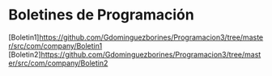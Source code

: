 # Boletines de Programación

[Boletin1]https://github.com/Gdominguezborines/Programacion3/tree/master/src/com/company/Boletin1
[Boletin2]https://github.com/Gdominguezborines/Programacion3/tree/master/src/com/company/Boletin2